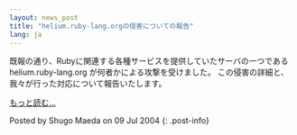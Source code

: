```yaml
---
layout: news_post
title: "helium.ruby-lang.orgの侵害についての報告"
lang: ja
---
```


既報の通り、Rubyに関連する各種サービスを提供していたサーバの一つである helium.ruby-lang.org
が何者かによる攻撃を受けました。 この侵害の詳細と、我々が行った対応について報告いたします。

[もっと読む...](/ja/report.txt)

Posted by Shugo Maeda on 09 Jul 2004
{: .post-info}

